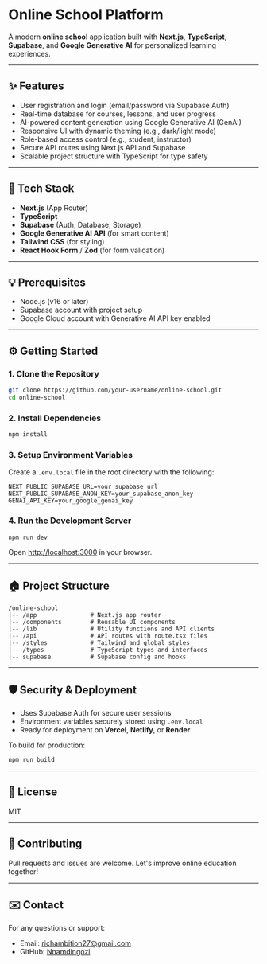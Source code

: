 <!-- <a href="https://demo-nextjs-with-supabase.vercel.app/">
  <img alt="Next.js and Supabase Starter Kit - the fastest way to build apps with Next.js and Supabase" src="https://demo-nextjs-with-supabase.vercel.app/opengraph-image.png">
  <h1 align="center">Next.js and Supabase Starter Kit</h1>
</a>

<p align="center">
 The fastest way to build apps with Next.js and Supabase
</p>

<p align="center">
  <a href="#features"><strong>Features</strong></a> ·
  <a href="#demo"><strong>Demo</strong></a> ·
  <a href="#deploy-to-vercel"><strong>Deploy to Vercel</strong></a> ·
  <a href="#clone-and-run-locally"><strong>Clone and run locally</strong></a> ·
  <a href="#feedback-and-issues"><strong>Feedback and issues</strong></a>
  <a href="#more-supabase-examples"><strong>More Examples</strong></a>
</p>
<br/>

## Features

- Works across the entire [Next.js](https://nextjs.org) stack
  - App Router
  - Pages Router
  - Middleware
  - Client
  - Server
  - It just works!
- supabase-ssr. A package to configure Supabase Auth to use cookies
- Password-based authentication block installed via the [Supabase UI Library](https://supabase.com/ui/docs/nextjs/password-based-auth)
- Styling with [Tailwind CSS](https://tailwindcss.com)
- Components with [shadcn/ui](https://ui.shadcn.com/)
- Optional deployment with [Supabase Vercel Integration and Vercel deploy](#deploy-your-own)
  - Environment variables automatically assigned to Vercel project

## Demo

You can view a fully working demo at [demo-nextjs-with-supabase.vercel.app](https://demo-nextjs-with-supabase.vercel.app/).

## Deploy to Vercel

Vercel deployment will guide you through creating a Supabase account and project.

After installation of the Supabase integration, all relevant environment variables will be assigned to the project so the deployment is fully functioning.

[![Deploy with Vercel](https://vercel.com/button)](https://vercel.com/new/clone?repository-url=https%3A%2F%2Fgithub.com%2Fvercel%2Fnext.js%2Ftree%2Fcanary%2Fexamples%2Fwith-supabase&project-name=nextjs-with-supabase&repository-name=nextjs-with-supabase&demo-title=nextjs-with-supabase&demo-description=This+starter+configures+Supabase+Auth+to+use+cookies%2C+making+the+user%27s+session+available+throughout+the+entire+Next.js+app+-+Client+Components%2C+Server+Components%2C+Route+Handlers%2C+Server+Actions+and+Middleware.&demo-url=https%3A%2F%2Fdemo-nextjs-with-supabase.vercel.app%2F&external-id=https%3A%2F%2Fgithub.com%2Fvercel%2Fnext.js%2Ftree%2Fcanary%2Fexamples%2Fwith-supabase&demo-image=https%3A%2F%2Fdemo-nextjs-with-supabase.vercel.app%2Fopengraph-image.png)

The above will also clone the Starter kit to your GitHub, you can clone that locally and develop locally.

If you wish to just develop locally and not deploy to Vercel, [follow the steps below](#clone-and-run-locally).

## Clone and run locally

1. You'll first need a Supabase project which can be made [via the Supabase dashboard](https://database.new)

2. Create a Next.js app using the Supabase Starter template npx command

   ```bash
   npx create-next-app --example with-supabase with-supabase-app
   ```

   ```bash
   yarn create next-app --example with-supabase with-supabase-app
   ```

   ```bash
   pnpm create next-app --example with-supabase with-supabase-app
   ```

3. Use `cd` to change into the app's directory

   ```bash
   cd with-supabase-app
   ```

4. Rename `.env.example` to `.env.local` and update the following:

   ```
   NEXT_PUBLIC_SUPABASE_URL=[INSERT SUPABASE PROJECT URL]
   NEXT_PUBLIC_SUPABASE_ANON_KEY=[INSERT SUPABASE PROJECT API ANON KEY]
   ```

   Both `NEXT_PUBLIC_SUPABASE_URL` and `NEXT_PUBLIC_SUPABASE_ANON_KEY` can be found in [your Supabase project's API settings](https://supabase.com/dashboard/project/_?showConnect=true)

5. You can now run the Next.js local development server:

   ```bash
   npm run dev
   ```

   The starter kit should now be running on [localhost:3000](http://localhost:3000/).

6. This template comes with the default shadcn/ui style initialized. If you instead want other ui.shadcn styles, delete `components.json` and [re-install shadcn/ui](https://ui.shadcn.com/docs/installation/next)

> Check out [the docs for Local Development](https://supabase.com/docs/guides/getting-started/local-development) to also run Supabase locally.

## Feedback and issues

Please file feedback and issues over on the [Supabase GitHub org](https://github.com/supabase/supabase/issues/new/choose).

## More Supabase examples

- [Next.js Subscription Payments Starter](https://github.com/vercel/nextjs-subscription-payments)
- [Cookie-based Auth and the Next.js 13 App Router (free course)](https://youtube.com/playlist?list=PL5S4mPUpp4OtMhpnp93EFSo42iQ40XjbF)
- [Supabase Auth and the Next.js App Router](https://github.com/supabase/supabase/tree/master/examples/auth/nextjs) -->



# Online School Platform

A modern **online school** application built with **Next.js**, **TypeScript**, **Supabase**, and **Google Generative AI** for personalized learning experiences.

---

## ✨ Features

* User registration and login (email/password via Supabase Auth)
* Real-time database for courses, lessons, and user progress
* AI-powered content generation using Google Generative AI (GenAI)
* Responsive UI with dynamic theming (e.g., dark/light mode)
* Role-based access control (e.g., student, instructor)
* Secure API routes using Next.js API and Supabase
* Scalable project structure with TypeScript for type safety

---

## 🚀 Tech Stack

* **Next.js** (App Router)
* **TypeScript**
* **Supabase** (Auth, Database, Storage)
* **Google Generative AI API** (for smart content)
* **Tailwind CSS** (for styling)
* **React Hook Form** / **Zod** (for form validation)

---

## 💡 Prerequisites

* Node.js (v16 or later)
* Supabase account with project setup
* Google Cloud account with Generative AI API key enabled

---

## ⚙️ Getting Started

### 1. Clone the Repository

```bash
git clone https://github.com/your-username/online-school.git
cd online-school
```

### 2. Install Dependencies

```bash
npm install
```

### 3. Setup Environment Variables

Create a `.env.local` file in the root directory with the following:

```env
NEXT_PUBLIC_SUPABASE_URL=your_supabase_url
NEXT_PUBLIC_SUPABASE_ANON_KEY=your_supabase_anon_key
GENAI_API_KEY=your_google_genai_key
```

### 4. Run the Development Server

```bash
npm run dev
```

Open [http://localhost:3000](http://localhost:3000) in your browser.

---

## 🏠 Project Structure

```
/online-school
|-- /app               # Next.js app router
|-- /components        # Reusable UI components
|-- /lib               # Utility functions and API clients
|-- /api               # API routes with route.tsx files
|-- /styles            # Tailwind and global styles
|-- /types             # TypeScript types and interfaces
|-- supabase           # Supabase config and hooks
```

---

## 🛡️ Security & Deployment

* Uses Supabase Auth for secure user sessions
* Environment variables securely stored using `.env.local`
* Ready for deployment on **Vercel**, **Netlify**, or **Render**

To build for production:

```bash
npm run build
```

---

## 📄 License

MIT

---

## 📣 Contributing

Pull requests and issues are welcome. Let's improve online education together!

---

## ✉️ Contact

For any questions or support:

* Email: [richambition27@gmail.com](mailto:your-richambition27@gmail.com)
* GitHub: [Nnamdingozi](https://github.com/Nnamdingozi)
